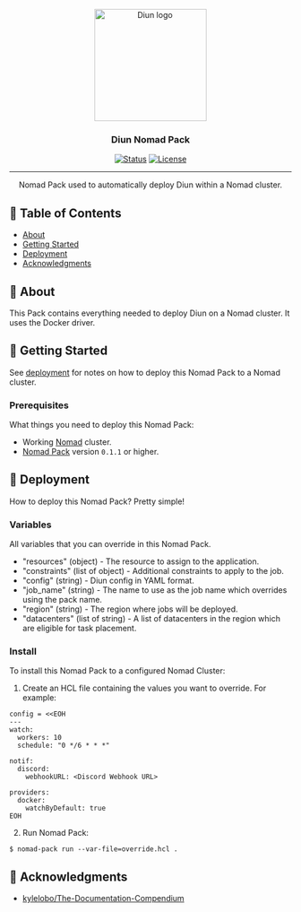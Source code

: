 <p align="center">
  <a href="https://crazymax.dev/diun/" rel="noopener">
 <img width=200px height=200px src="https://codeberg.org/kasefuchs/homelab/media/branch/main/assets/logos/diun.png" alt="Diun logo"></a>
</p>

<h3 align="center">Diun Nomad Pack</h3>

<div align="center">

[![Status](https://img.shields.io/badge/status-active-success.svg)]()
[![License](https://img.shields.io/badge/license-MIT-blue.svg)](/LICENSE)

</div>

---

<p align="center"> Nomad Pack used to automatically deploy Diun within a Nomad cluster.
    <br> 
</p>

## 📝 Table of Contents

- [About](#about)
- [Getting Started](#getting_started)
- [Deployment](#deployment)
- [Acknowledgments](#acknowledgement)

## 🧐 About <a name = "about"></a>

This Pack contains everything needed to deploy Diun on a Nomad cluster. It uses the Docker driver.

## 🏁 Getting Started <a name = "getting_started"></a>

See [deployment](#deployment) for notes on how to deploy this Nomad Pack to a Nomad cluster.

### Prerequisites

What things you need to deploy this Nomad Pack:

- Working [Nomad](https://www.nomadproject.io/) cluster.
- [Nomad Pack](https://github.com/hashicorp/nomad-pack) version `0.1.1` or higher.

## 🚀 Deployment <a name = "deployment"></a>

How to deploy this Nomad Pack? Pretty simple!

### Variables

All variables that you can override in this Nomad Pack.

- "resources" (object) - The resource to assign to the application.
- "constraints" (list of object) - Additional constraints to apply to the job.
- "config" (string) - Diun config in YAML format.
- "job_name" (string) - The name to use as the job name which overrides using the pack name.
- "region" (string) - The region where jobs will be deployed.
- "datacenters" (list of string) - A list of datacenters in the region which are eligible for task placement.

### Install

To install this Nomad Pack to a configured Nomad Cluster:

1. Create an HCL file containing the values you want to override. For example:

```hcl
config = <<EOH
---
watch:
  workers: 10
  schedule: "0 */6 * * *"

notif:
  discord:
    webhookURL: <Discord Webhook URL>

providers:
  docker:
    watchByDefault: true
EOH
```

2. Run Nomad Pack:

```shell
$ nomad-pack run --var-file=override.hcl .
```

## 🎉 Acknowledgments <a name = "acknowledgments"></a>

- [kylelobo/The-Documentation-Compendium](https://github.com/kylelobo/The-Documentation-Compendium)
